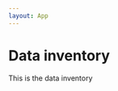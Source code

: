 ```yaml
---
layout: App
---
```


<style>
    .theme-default-content:not(.custom) {
        max-width: 1200px;
    }
    .b-table {
        width: 100%;
    }
    table {
        display: table;
    }
</style>

# Data inventory

This is the data inventory

</br>

<dataTable />
